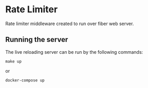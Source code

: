 # Rate Limiter

Rate limiter middleware created to run over fiber web server.

## Running the server

The live reloading server can be run by the following commands:

``make up``

or

``docker-compose up``
